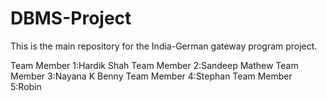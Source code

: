 # DBMS-Project
This is the main repository for the India-German gateway program project.

Team Member 1:Hardik Shah
Team Member 2:Sandeep Mathew
Team Member 3:Nayana K Benny
Team Member 4:Stephan
Team Member 5:Robin
